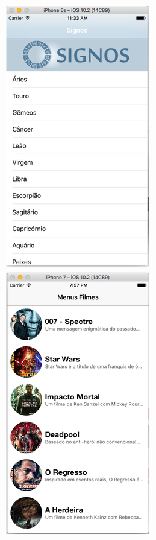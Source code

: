 ![alt tag](https://raw.githubusercontent.com/nubioknupp/signos-app/master/Screenshots/Home.png "Screenshot da tela do Aplicativo")

![alt tag](https://raw.githubusercontent.com/nubioknupp/meus-filmes-app/master/Screenshots/Home.png "Screenshot do tela de detalhes do Aplicativo")
